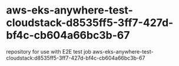 # aws-eks-anywhere-test-cloudstack-d8535ff5-3ff7-427d-bf4c-cb604a66bc3b-67
repository for use with E2E test job aws-eks-anywhere-test-cloudstack:d8535ff5-3ff7-427d-bf4c-cb604a66bc3b-67
